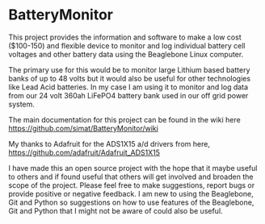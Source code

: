 BatteryMonitor
==============

This project provides the information and software to make a low cost ($100-150) and flexible device to monitor and log individual battery cell voltages and other battery data using the Beaglebone Linux computer.

The primary use for this would be to monitor large Lithium based battery banks of up to 48 volts but it would also be useful for other technologies like Lead Acid batteries. In my case I am using it to monitor and log data from our 24 volt 360ah LiFePO4 battery bank used in our off grid power system.


The main documentation for this project can be found in the wiki here https://github.com/simat/BatteryMonitor/wiki

My thanks to Adafruit for the ADS1X15 a/d drivers from here, https://github.com/adafruit/Adafruit_ADS1X15

I have made this an open source project with the hope that it maybe useful to others and if found useful that others will get involved and broaden the scope of the project. Please feel free to make suggestions, report bugs or provide positive or negative feedback. I am new to using the Beaglebone, Git and Python so suggestions on how to use features of the Beaglebone, Git and Python that I might not be aware of could also be useful.
